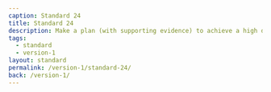 ```yaml
---
caption: Standard 24
title: Standard 24
description: Make a plan (with supporting evidence) to achieve a high digital take-up and assisted digital support for users who really need it. Report performance data on the Performance Platform.
tags:
  - standard
  - version-1
layout: standard
permalink: /version-1/standard-24/
back: /version-1/
---
```

